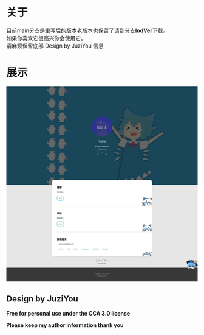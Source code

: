 # 关于
目前main分支是重写后的版本老版本也保留了请到分支[**lodVer**](https://github.com/09baka/JuziHomeA/tree/lodVer)下载。  
如果你喜欢它很高兴你会使用它。  
请麻烦保留底部 Design by JuziYou 信息

# 展示
![image](https://github.com/09baka/JuziHomeA/blob/main/Renderings.jpeg)

## Design by JuziYou
**Free for personal use under the CCA 3.0 license**

**Please keep my author information thank you**
